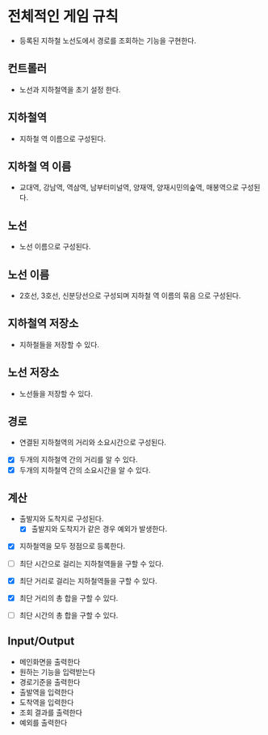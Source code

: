 # 전체적인 게임 규칙
- 등록된 지하철 노선도에서 경로를 조회하는 기능을 구현한다.

## 컨트롤러
- 노선과 지하철역을 초기 설정 한다.

## 지하철역
- 지하철 역 이름으로 구성된다.

## 지하철 역 이름
- 교대역, 강남역, 역삼역, 남부터미널역, 양재역, 양재시민의숲역, 매봉역으로 구성된다.

## 노선
- 노선 이름으로 구성된다.

## 노선 이름
- 2호선, 3호선, 신분당선으로 구성되며 지하철 역 이름의 묶음 으로 구성된다.

## 지하철역 저장소
- 지하철들을 저장할 수 있다.

## 노선 저장소
- 노선들을 저장할 수 있다.

## 경로
- 연결된 지하철역의 거리와 소요시간으로 구성된다.
- [x] 두개의 지하철역 간의 거리를 알 수 있다.
- [x] 두개의 지하철역 간의 소요시간을 알 수 있다.

## 계산
- 출발지와 도착지로 구성된다.
  - [x] 출발지와 도착지가 같은 경우 예외가 발생한다.
- [x] 지하철역을 모두 정점으로 등록한다.
- [ ] 최단 시간으로 걸리는 지하철역들을 구할 수 있다.
- [x] 최단 거리로 걸리는 지하철역들을 구할 수 있다.
- [x] 최단 거리의 총 합을 구할 수 있다.
- [ ] 최단 시간의 총 합을 구할 수 있다.


## Input/Output
- 메인화면을 출력한다
- 원하는 기능을 입력받는다
- 경로기준을 출력한다
- 출발역을 입력한다
- 도착역을 입력한다
- 조회 결과를 출력한다
- 예외를 출력한다
